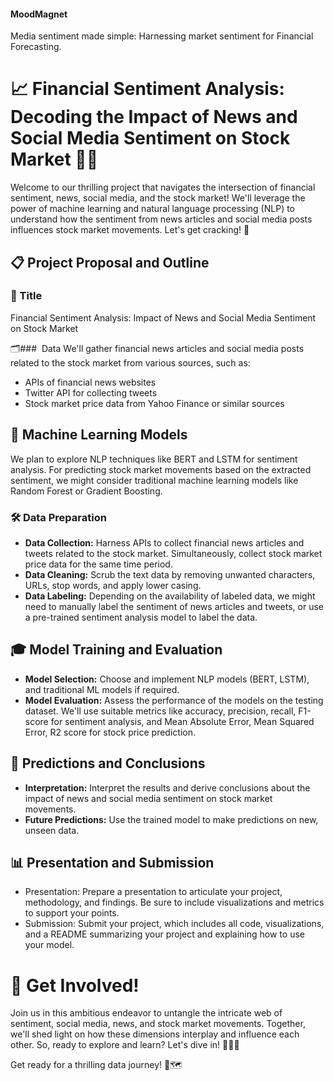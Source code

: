 #### MoodMagnet
Media sentiment made simple:  Harnessing market sentiment for Financial Forecasting.

# 📈 Financial Sentiment Analysis: Decoding the Impact of News and Social Media Sentiment on Stock Market 📰💬
Welcome to our thrilling project that navigates the intersection of financial sentiment, news, social media, and the stock market! We'll leverage the power of machine learning and natural language processing (NLP) to understand how the sentiment from news articles and social media posts influences stock market movements. Let's get cracking! 🚀

## 📋 Project Proposal and Outline
### 🎯 Title
Financial Sentiment Analysis: Impact of News and Social Media Sentiment on Stock Market

🗂️#️#️#️ ️ Data
We'll gather financial news articles and social media posts related to the stock market from various sources, such as:

- APIs of financial news websites
- Twitter API for collecting tweets
- Stock market price data from Yahoo Finance or similar sources
## 🤖 Machine Learning Models
We plan to explore NLP techniques like BERT and LSTM for sentiment analysis. For predicting stock market movements based on the extracted sentiment, we might consider traditional machine learning models like Random Forest or Gradient Boosting.

### 🛠️ Data Preparation
- **Data Collection:** Harness APIs to collect financial news articles and tweets related to the stock market. Simultaneously, collect stock market price data for the same time period.
- **Data Cleaning:** Scrub the text data by removing unwanted characters, URLs, stop words, and apply lower casing.
- **Data Labeling:** Depending on the availability of labeled data, we might need to manually label the sentiment of news articles and tweets, or use a pre-trained sentiment analysis model to label the data.
## 🎓 Model Training and Evaluation
- **Model Selection:** Choose and implement NLP models (BERT, LSTM), and traditional ML models if required.
- **Model Evaluation:** Assess the performance of the models on the testing dataset. We'll use suitable metrics like accuracy, precision, recall, F1-score for sentiment analysis, and Mean Absolute Error, Mean Squared Error, R2 score for stock price prediction.
## 🎯 Predictions and Conclusions
- **Interpretation:** Interpret the results and derive conclusions about the impact of news and social media sentiment on stock market movements.
- **Future Predictions:** Use the trained model to make predictions on new, unseen data.
## 📊 Presentation and Submission
- Presentation: Prepare a presentation to articulate your project, methodology, and findings. Be sure to include visualizations and metrics to support your points.
- Submission: Submit your project, which includes all code, visualizations, and a README summarizing your project and explaining how to use your model.

# 🎉 Get Involved!
Join us in this ambitious endeavor to untangle the intricate web of sentiment, social media, news, and stock market movements. Together, we'll shed light on how these dimensions interplay and influence each other. So, ready to explore and learn? Let's dive in! 🏊‍♂️🌊

Get ready for a thrilling data journey! 🧳🗺️